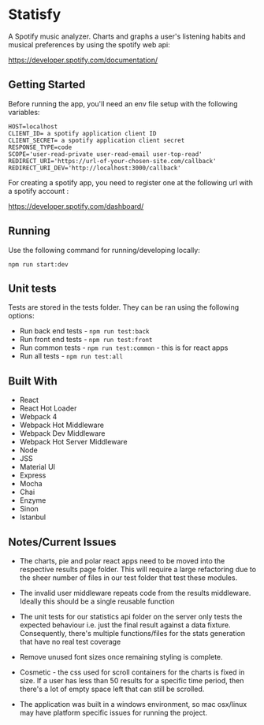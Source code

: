 # Statisfy

A Spotify music analyzer. Charts and graphs a user's listening habits and musical preferences by using the spotify web api: 

https://developer.spotify.com/documentation/

## Getting Started

Before running the app, you'll need an env file setup with the following variables: 

```
HOST=localhost
CLIENT_ID= a spotify application client ID
CLIENT_SECRET= a spotify application client secret
RESPONSE_TYPE=code
SCOPE='user-read-private user-read-email user-top-read'
REDIRECT_URI='https://url-of-your-chosen-site.com/callback'
REDIRECT_URI_DEV='http://localhost:3000/callback'
```

For creating a spotify app, you need to register one at the following url with a spotify account : 

https://developer.spotify.com/dashboard/

## Running

Use the following command for running/developing locally: 

```npm run start:dev``` 

## Unit tests

Tests are stored in the tests folder. They can be ran using the following options: 

- Run back end tests - ```npm run test:back```
- Run front end tests - ```npm run test:front```
- Run common tests - ```npm run test:common``` - this is for react apps
- Run all tests - ```npm run test:all``` 

## Built With

* React
* React Hot Loader 
* Webpack 4
* Webpack Hot Middleware
* Webpack Dev Middleware
* Webpack Hot Server Middleware
* Node
* JSS
* Material UI
* Express
* Mocha
* Chai
* Enzyme 
* Sinon
* Istanbul

## Notes/Current Issues

* The charts, pie and polar react apps need to be moved into the  respective results page folder. This will require a large refactoring due to the sheer number of files in our test folder that test these modules.

* The invalid user middleware repeats code from the results middleware. Ideally this should be a single reusable function 

* The unit tests for our statistics api folder on the server only tests the expected behaviour i.e. just the final result against a data fixture. Consequently, there's multiple functions/files for the stats generation that have no real test coverage

* Remove unused font sizes once remaining styling is complete.

* Cosmetic - the css used for scroll containers for the charts is fixed in size. If a user has less than 50 results for a specific time period, then there's a lot of empty space left that can still be scrolled.

* The application was built in a windows environment, so mac osx/linux may have platform specific issues for running the project.